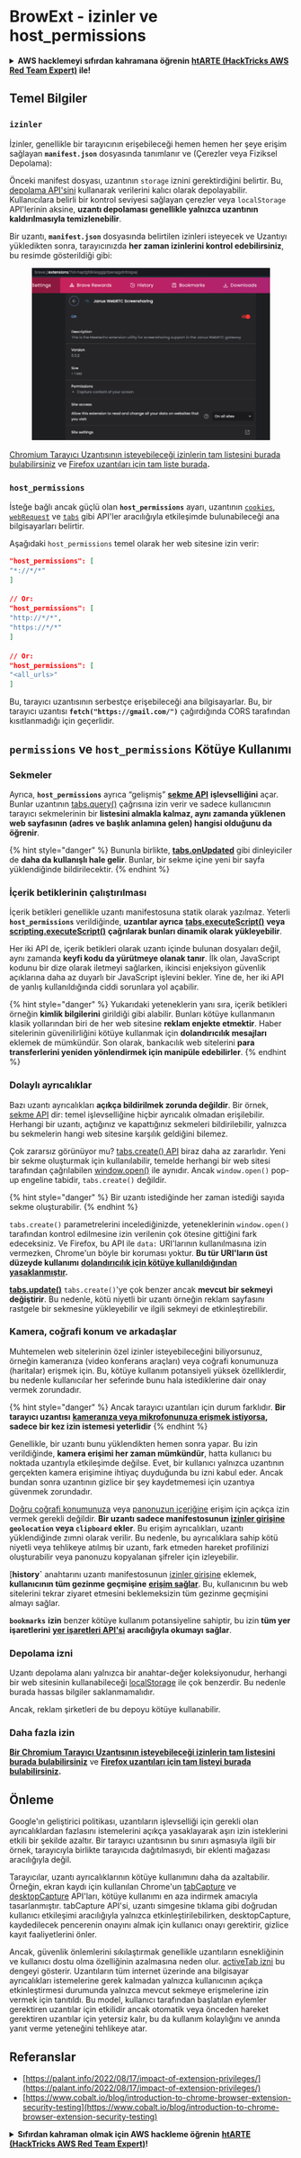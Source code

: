 # BrowExt - izinler ve host\_permissions

<details>

<summary><strong>AWS hacklemeyi sıfırdan kahramana öğrenin</strong> <a href="https://training.hacktricks.xyz/courses/arte"><strong>htARTE (HackTricks AWS Red Team Expert)</strong></a><strong> ile!</strong></summary>

HackTricks'ı desteklemenin diğer yolları:

* **Şirketinizi HackTricks'te reklamını görmek istiyorsanız** veya **HackTricks'i PDF olarak indirmek istiyorsanız** [**ABONELİK PLANLARI**](https://github.com/sponsors/carlospolop)'na göz atın!
* [**Resmi PEASS & HackTricks ürünlerini**](https://peass.creator-spring.com) edinin
* [**The PEASS Family'yi**](https://opensea.io/collection/the-peass-family) keşfedin, özel [**NFT'lerimiz**](https://opensea.io/collection/the-peass-family) koleksiyonumuz
* **💬 [**Discord grubuna**](https://discord.gg/hRep4RUj7f) veya [**telegram grubuna**](https://t.me/peass) **katılın veya** bizi **Twitter** 🐦 [**@carlospolopm**](https://twitter.com/hacktricks\_live)'da **takip edin**.
* **Hacking püf noktalarınızı göndererek HackTricks ve HackTricks Cloud** github depolarına PR'lar göndererek **paylaşın**.

</details>

## Temel Bilgiler

### **`izinler`**

İzinler, genellikle bir tarayıcının erişebileceği hemen hemen her şeye erişim sağlayan **`manifest.json`** dosyasında tanımlanır ve (Çerezler veya Fiziksel Depolama):

Önceki manifest dosyası, uzantının `storage` iznini gerektirdiğini belirtir. Bu, [depolama API'sini](https://developer.mozilla.org/en-US/docs/Mozilla/Add-ons/WebExtensions/API/storage) kullanarak verilerini kalıcı olarak depolayabilir. Kullanıcılara belirli bir kontrol seviyesi sağlayan çerezler veya `localStorage` API'lerinin aksine, **uzantı depolaması genellikle yalnızca uzantının kaldırılmasıyla temizlenebilir**.

Bir uzantı, **`manifest.json`** dosyasında belirtilen izinleri isteyecek ve Uzantıyı yükledikten sonra, tarayıcınızda **her zaman izinlerini kontrol edebilirsiniz**, bu resimde gösterildiği gibi:

<figure><img src="../../.gitbook/assets/image (2) (1) (1).png" alt=""><figcaption></figcaption></figure>

[Chromium Tarayıcı Uzantısının isteyebileceği izinlerin tam listesini burada bulabilirsiniz](https://developer.chrome.com/docs/extensions/develop/concepts/declare-permissions#permissions) ve [Firefox uzantıları için tam liste burada](https://developer.mozilla.org/en-US/docs/Mozilla/Add-ons/WebExtensions/manifest.json/permissions#api\_permissions)**.**

### `host_permissions`

İsteğe bağlı ancak güçlü olan **`host_permissions`** ayarı, uzantının [`cookies`](https://developer.mozilla.org/en-US/docs/Mozilla/Add-ons/WebExtensions/API/cookies), [`webRequest`](https://developer.mozilla.org/en-US/docs/Mozilla/Add-ons/WebExtensions/API/webRequest) ve [`tabs`](https://developer.mozilla.org/en-US/docs/Mozilla/Add-ons/WebExtensions/API/tabs) gibi API'ler aracılığıyla etkileşimde bulunabileceği ana bilgisayarları belirtir.

Aşağıdaki `host_permissions` temel olarak her web sitesine izin verir:
```json
"host_permissions": [
"*://*/*"
]

// Or:
"host_permissions": [
"http://*/*",
"https://*/*"
]

// Or:
"host_permissions": [
"<all_urls>"
]
```
Bu, tarayıcı uzantısının serbestçe erişebileceği ana bilgisayarlar. Bu, bir tarayıcı uzantısı **`fetch("https://gmail.com/")`** çağırdığında CORS tarafından kısıtlanmadığı için geçerlidir.

## `permissions` ve `host_permissions` Kötüye Kullanımı

### Sekmeler

Ayrıca, **`host_permissions`** ayrıca “gelişmiş” [**sekme API**](https://developer.mozilla.org/en-US/docs/Mozilla/Add-ons/WebExtensions/API/tabs) **işlevselliğini** açar. Bunlar uzantının [tabs.query()](https://developer.mozilla.org/en-US/docs/Mozilla/Add-ons/WebExtensions/API/tabs/query) çağrısına izin verir ve sadece kullanıcının tarayıcı sekmelerinin bir **listesini almakla kalmaz, aynı zamanda yüklenen web sayfasının (adres ve başlık anlamına gelen) hangisi olduğunu da öğrenir**.

{% hint style="danger" %}
Bununla birlikte, [**tabs.onUpdated**](https://developer.mozilla.org/en-US/docs/Mozilla/Add-ons/WebExtensions/API/tabs/onUpdated) gibi dinleyiciler de **daha da kullanışlı hale gelir**. Bunlar, bir sekme içine yeni bir sayfa yüklendiğinde bildirilecektir.
{% endhint %}

### İçerik betiklerinin çalıştırılması <a href="#running-content-scripts" id="running-content-scripts"></a>

İçerik betikleri genellikle uzantı manifestosuna statik olarak yazılmaz. Yeterli **`host_permissions`** verildiğinde, **uzantılar ayrıca** [**tabs.executeScript()**](https://developer.mozilla.org/en-US/docs/Mozilla/Add-ons/WebExtensions/API/tabs/executeScript) **veya** [**scripting.executeScript()**](https://developer.mozilla.org/en-US/docs/Mozilla/Add-ons/WebExtensions/API/scripting/executeScript) **çağrılarak bunları dinamik olarak yükleyebilir**.

Her iki API de, içerik betikleri olarak uzantı içinde bulunan dosyaları değil, aynı zamanda **keyfi kodu da yürütmeye olanak tanır**. İlk olan, JavaScript kodunu bir dize olarak iletmeyi sağlarken, ikincisi enjeksiyon güvenlik açıklarına daha az duyarlı bir JavaScript işlevini bekler. Yine de, her iki API de yanlış kullanıldığında ciddi sorunlara yol açabilir.

{% hint style="danger" %}
Yukarıdaki yeteneklerin yanı sıra, içerik betikleri örneğin **kimlik bilgilerini** girildiği gibi alabilir. Bunları kötüye kullanmanın klasik yollarından biri de her web sitesine **reklam enjekte etmektir**. Haber sitelerinin güvenilirliğini kötüye kullanmak için **dolandırıcılık mesajları** eklemek de mümkündür. Son olarak, bankacılık web sitelerini **para transferlerini yeniden yönlendirmek için manipüle edebilirler**.
{% endhint %}

### Dolaylı ayrıcalıklar <a href="#implicit-privileges" id="implicit-privileges"></a>

Bazı uzantı ayrıcalıkları **açıkça bildirilmek zorunda değildir**. Bir örnek, [sekme API](https://developer.mozilla.org/en-US/docs/Mozilla/Add-ons/WebExtensions/API/tabs) dir: temel işlevselliğine hiçbir ayrıcalık olmadan erişilebilir. Herhangi bir uzantı, açtığınız ve kapattığınız sekmeleri bildirilebilir, yalnızca bu sekmelerin hangi web sitesine karşılık geldiğini bilemez.

Çok zararsız görünüyor mu? [tabs.create() API](https://developer.mozilla.org/en-US/docs/Mozilla/Add-ons/WebExtensions/API/tabs/create) biraz daha az zararlıdır. Yeni bir sekme oluşturmak için kullanılabilir, temelde herhangi bir web sitesi tarafından çağrılabilen [window.open()](https://developer.mozilla.org/en-US/docs/Web/API/Window/open) ile aynıdır. Ancak `window.open()` pop-up engeline tabidir, `tabs.create()` değildir.

{% hint style="danger" %}
Bir uzantı istediğinde her zaman istediği sayıda sekme oluşturabilir.
{% endhint %}

`tabs.create()` parametrelerini incelediğinizde, yeteneklerinin `window.open()` tarafından kontrol edilmesine izin verilenin çok ötesine gittiğini fark edeceksiniz. Ve Firefox, bu API ile `data:` URI'larının kullanılmasına izin vermezken, Chrome'un böyle bir koruması yoktur. **Bu tür URI'ların üst düzeyde kullanımı** [**dolandırıcılık için kötüye kullanıldığından yasaklanmıştır**](https://bugzilla.mozilla.org/show\_bug.cgi?id=1331351)**.**

[**tabs.update()**](https://developer.mozilla.org/en-US/docs/Mozilla/Add-ons/WebExtensions/API/tabs/update) `tabs.create()`'ye çok benzer ancak **mevcut bir sekmeyi değiştirir**. Bu nedenle, kötü niyetli bir uzantı örneğin reklam sayfasını rastgele bir sekmesine yükleyebilir ve ilgili sekmeyi de etkinleştirebilir.

### Kamera, coğrafi konum ve arkadaşlar <a href="#webcam-geolocation-and-friends" id="webcam-geolocation-and-friends"></a>

Muhtemelen web sitelerinin özel izinler isteyebileceğini biliyorsunuz, örneğin kameranıza (video konferans araçları) veya coğrafi konumunuza (haritalar) erişmek için. Bu, kötüye kullanım potansiyeli yüksek özelliklerdir, bu nedenle kullanıcılar her seferinde bunu hala istediklerine dair onay vermek zorundadır.

{% hint style="danger" %}
Ancak tarayıcı uzantıları için durum farklıdır. **Bir tarayıcı uzantısı** [**kameranıza veya mikrofonunuza erişmek istiyorsa**](https://developer.mozilla.org/en-US/docs/Web/API/MediaDevices/getUserMedia)**, sadece bir kez izin istemesi yeterlidir**
{% endhint %}

Genellikle, bir uzantı bunu yüklendikten hemen sonra yapar. Bu izin verildiğinde, **kamera erişimi her zaman mümkündür**, hatta kullanıcı bu noktada uzantıyla etkileşimde değilse. Evet, bir kullanıcı yalnızca uzantının gerçekten kamera erişimine ihtiyaç duyduğunda bu izni kabul eder. Ancak bundan sonra uzantının gizlice bir şey kaydetmemesi için uzantıya güvenmek zorundadır.

[Doğru coğrafi konumunuza](https://developer.mozilla.org/en-US/docs/Web/API/Geolocation) veya [panonuzun içeriğine](https://developer.mozilla.org/en-US/docs/Web/API/Clipboard\_API) erişim için açıkça izin vermek gerekli değildir. **Bir uzantı sadece manifestosunun** [**izinler girişine**](https://developer.mozilla.org/en-US/docs/Mozilla/Add-ons/WebExtensions/manifest.json/permissions) **`geolocation` veya `clipboard` ekler**. Bu erişim ayrıcalıkları, uzantı yüklendiğinde zımni olarak verilir. Bu nedenle, bu ayrıcalıklara sahip kötü niyetli veya tehlikeye atılmış bir uzantı, fark etmeden hareket profilinizi oluşturabilir veya panonuzu kopyalanan şifreler için izleyebilir.

[**history`** anahtarını uzantı manifestosunun [izinler girişine](https://developer.mozilla.org/en-US/docs/Mozilla/Add-ons/WebExtensions/manifest.json/permissions) eklemek, **kullanıcının tüm gezinme geçmişine** [**erişim sağlar**](https://developer.mozilla.org/en-US/docs/Mozilla/Add-ons/WebExtensions/API/history). Bu, kullanıcının bu web sitelerini tekrar ziyaret etmesini beklemeksizin tüm gezinme geçmişini almayı sağlar.

**`bookmarks`** **izin** benzer kötüye kullanım potansiyeline sahiptir, bu izin **tüm yer işaretlerini** [**yer işaretleri API'si**](https://developer.mozilla.org/en-US/docs/Mozilla/Add-ons/WebExtensions/API/bookmarks) **aracılığıyla okumayı sağlar**.

### Depolama izni <a href="#the-storage-permission" id="the-storage-permission"></a>

Uzantı depolama alanı yalnızca bir anahtar-değer koleksiyonudur, herhangi bir web sitesinin kullanabileceği [localStorage](https://developer.mozilla.org/en-US/docs/Web/API/Window/localStorage) ile çok benzerdir. Bu nedenle burada hassas bilgiler saklanmamalıdır.

Ancak, reklam şirketleri de bu depoyu kötüye kullanabilir.

### Daha fazla izin

[**Bir Chromium Tarayıcı Uzantısının isteyebileceği izinlerin tam listesini burada bulabilirsiniz**](https://developer.chrome.com/docs/extensions/develop/concepts/declare-permissions#permissions) ve [**Firefox uzantıları için tam listeyi burada bulabilirsiniz**](https://developer.mozilla.org/en-US/docs/Mozilla/Add-ons/WebExtensions/manifest.json/permissions#api\_permissions)**.**

## Önleme <a href="#why-not-restrict-extension-privileges" id="why-not-restrict-extension-privileges"></a>

Google'ın geliştirici politikası, uzantıların işlevselliği için gerekli olan ayrıcalıklardan fazlasını istemelerini açıkça yasaklayarak aşırı izin isteklerini etkili bir şekilde azaltır. Bir tarayıcı uzantısının bu sınırı aşmasıyla ilgili bir örnek, tarayıcıyla birlikte tarayıcıda dağıtılmasıydı, bir eklenti mağazası aracılığıyla değil.

Tarayıcılar, uzantı ayrıcalıklarının kötüye kullanımını daha da azaltabilir. Örneğin, ekran kaydı için kullanılan Chrome'un [tabCapture](https://developer.chrome.com/docs/extensions/reference/tabCapture/) ve [desktopCapture](https://developer.chrome.com/docs/extensions/reference/desktopCapture/) API'ları, kötüye kullanımı en aza indirmek amacıyla tasarlanmıştır. tabCapture API'si, uzantı simgesine tıklama gibi doğrudan kullanıcı etkileşimi aracılığıyla yalnızca etkinleştirilebilirken, desktopCapture, kaydedilecek pencerenin onayını almak için kullanıcı onayı gerektirir, gizlice kayıt faaliyetlerini önler.

Ancak, güvenlik önlemlerini sıkılaştırmak genellikle uzantıların esnekliğinin ve kullanıcı dostu olma özelliğinin azalmasına neden olur. [activeTab izni](https://developer.mozilla.org/en-US/docs/Mozilla/Add-ons/WebExtensions/manifest.json/permissions#activetab\_permission) bu dengeyi gösterir. Uzantıların tüm internet üzerinde ana bilgisayar ayrıcalıkları istemelerine gerek kalmadan yalnızca kullanıcının açıkça etkinleştirmesi durumunda yalnızca mevcut sekmeye erişmelerine izin vermek için tanıtıldı. Bu model, kullanıcı tarafından başlatılan eylemler gerektiren uzantılar için etkilidir ancak otomatik veya önceden hareket gerektiren uzantılar için yetersiz kalır, bu da kullanım kolaylığını ve anında yanıt verme yeteneğini tehlikeye atar.
## **Referanslar**

* [https://palant.info/2022/08/17/impact-of-extension-privileges/](https://palant.info/2022/08/17/impact-of-extension-privileges/)
* [https://www.cobalt.io/blog/introduction-to-chrome-browser-extension-security-testing](https://www.cobalt.io/blog/introduction-to-chrome-browser-extension-security-testing)

<details>

<summary><strong>Sıfırdan kahraman olmak için AWS hackleme öğrenin</strong> <a href="https://training.hacktricks.xyz/courses/arte"><strong>htARTE (HackTricks AWS Red Team Expert)</strong></a><strong>!</strong></summary>

HackTricks'ı desteklemenin diğer yolları:

* **Şirketinizi HackTricks'te reklamını görmek istiyorsanız** veya **HackTricks'i PDF olarak indirmek istiyorsanız** [**ABONELİK PLANLARI**](https://github.com/sponsors/carlospolop)'na göz atın!
* [**Resmi PEASS & HackTricks ürünlerini**](https://peass.creator-spring.com) edinin
* [**The PEASS Family'yi**](https://opensea.io/collection/the-peass-family) keşfedin, özel [**NFT'lerimiz**](https://opensea.io/collection/the-peass-family) koleksiyonumuz
* **💬 [**Discord grubuna**](https://discord.gg/hRep4RUj7f) veya [**telegram grubuna**](https://t.me/peass) **katılın** veya **Twitter** 🐦 [**@carlospolopm**](https://twitter.com/hacktricks\_live)**'ı takip edin.**
* **Hacking püf noktalarınızı paylaşarak PR'lar göndererek** [**HackTricks**](https://github.com/carlospolop/hacktricks) ve [**HackTricks Cloud**](https://github.com/carlospolop/hacktricks-cloud) github depolarına katkıda bulunun.

</details>
